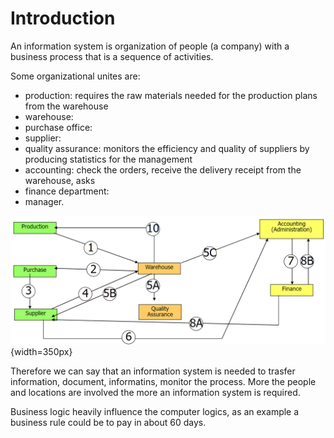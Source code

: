 # Introduction

An information system is organization of people (a company) with a business process that is a sequence of activities.

Some organizational unites are:

- production: requires the raw materials needed for the production plans from the warehouse
- warehouse:
- purchase office:
- supplier:
- quality assurance: monitors the efficiency and quality of suppliers by producing statistics for the management
- accounting: check the orders, receive the delivery receipt from the warehouse, asks
- finance department:
- manager.

![flow](../images/01_flow1.png){width=350px}

Therefore we can say that an information system is needed to trasfer information, document, informatins, monitor the process. More the people and locations are involved  the more an information system is required.

Business logic heavily influence the computer logics, as an example a business rule could be to pay in about 60 days.

